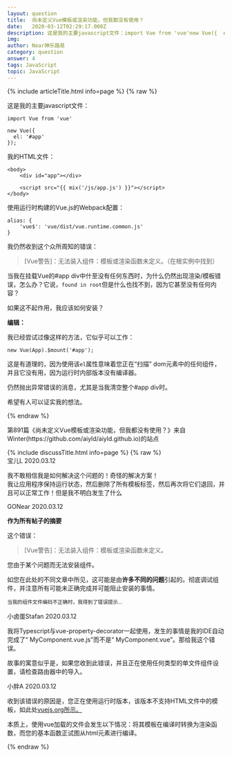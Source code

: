 ```yaml
---
layout: question
title:  尚未定义Vue模板或渲染功能，但我都没有使用？
date:   2020-03-12T02:29:17.000Z
description: 这是我的主要javascript文件：import Vue from 'vue'new Vue({  el  '#app'});我的HT...
img: 
author: Near神乐路易
category: question
answer: 4
tags: JavaScript
topic: JavaScript
---
```

<div class="article-root">
  <div class="article">
    {% include articleTitle.html info=page %}
    {% raw %}
    <div class="article-content"><p><font style="vertical-align: inherit;"><font style="vertical-align: inherit;">这是我的主要javascript文件：</font></font></p>

<pre><code>import Vue from 'vue'<font></font>
<font></font>
new Vue({<font></font>
  el: '#app'<font></font>
});<font></font>
</code></pre>

<p><font style="vertical-align: inherit;"><font style="vertical-align: inherit;">我的HTML文件：</font></font></p>

<pre><code>&lt;body&gt;<font></font>
    &lt;div id="app"&gt;&lt;/div&gt;<font></font>
<font></font>
    &lt;script src="{{ mix('/js/app.js') }}"&gt;&lt;/script&gt;<font></font>
&lt;/body&gt;<font></font>
</code></pre>

<p><font style="vertical-align: inherit;"><font style="vertical-align: inherit;">使用运行时构建的Vue.js的Webpack配置：</font></font></p>

<pre><code>alias: {<font></font>
    'vue$': 'vue/dist/vue.runtime.common.js'<font></font>
}<font></font>
</code></pre>

<p><font style="vertical-align: inherit;"><font style="vertical-align: inherit;">我仍然收到这个众所周知的错误：</font></font></p>

<blockquote>
  <p><font style="vertical-align: inherit;"><font style="vertical-align: inherit;">[Vue警告]：无法装入组件：模板或渲染函数未定义。</font><font style="vertical-align: inherit;">（在根实例中找到）</font></font></p>
</blockquote>

<p><font style="vertical-align: inherit;"><font style="vertical-align: inherit;">当我在挂载Vue的#app div中什至没有任何东西时，为什么仍然出现渲染/模板错误，怎么办？</font><font style="vertical-align: inherit;">它说，</font></font><code>found in root</code><font style="vertical-align: inherit;"><font style="vertical-align: inherit;">但是什么也找不到，因为它甚至没有任何内容？</font></font></p>

<p><font style="vertical-align: inherit;"><font style="vertical-align: inherit;">如果这不起作用，我应该如何安装？</font></font></p>

<p><strong><font style="vertical-align: inherit;"><font style="vertical-align: inherit;">编辑：</font></font></strong></p>

<p><font style="vertical-align: inherit;"><font style="vertical-align: inherit;">我已经尝试过像这样的方法，它似乎可以工作：</font></font></p>

<pre><code>new Vue(App).$mount('#app');
</code></pre>

<p><font style="vertical-align: inherit;"><font style="vertical-align: inherit;">这是有道理的，因为使用该</font></font><code>el</code><font style="vertical-align: inherit;"><font style="vertical-align: inherit;">属性意味着您正在“扫描” dom元素中的任何组件，并且它没有用，因为运行时内部版本没有编译器。</font></font></p>

<p><font style="vertical-align: inherit;"><font style="vertical-align: inherit;">仍然抛出异常错误的消息，尤其是当我清空整个#app div时。</font></font></p>

<p><font style="vertical-align: inherit;"><font style="vertical-align: inherit;">希望有人可以证实我的想法。</font></font></p></div>
    {% endraw %}
  </div>
  <p class="winter_mark">第891篇《尚未定义Vue模板或渲染功能，但我都没有使用？》来自Winter(https://github.com/aiyld/aiyld.github.io)的站点</p>
  <div class="discuss-wrapper">
    {% include discussTitle.html info=page %}
    {% raw %}
    <div class="discuss-item">
        <div class="discuss-parent">
          <div class="discuss-meta">
            <span class="discuss-user">宝儿L</span>
            <span class="discuss-time">2020.03.12</span>
          </div>
          <div class="discuss-comment"><p><font style="vertical-align: inherit;"><font style="vertical-align: inherit;">我不敢相信我是如何解决这个问题的！</font><font style="vertical-align: inherit;">奇怪的解决方案！</font></font><br><font style="vertical-align: inherit;"><font style="vertical-align: inherit;">
我让应用程序保持运行状态，然后删除了所有模板标签，然后再次将它们退回，并且可以正常工作！</font><font style="vertical-align: inherit;">但是我不明白发生了什么</font></font></p></div>
        </div></div><div class="discuss-item">
        <div class="discuss-parent">
          <div class="discuss-meta">
            <span class="discuss-user">GONear</span>
            <span class="discuss-time">2020.03.12</span>
          </div>
          <div class="discuss-comment"><p><strong><font style="vertical-align: inherit;"><font style="vertical-align: inherit;">作为所有帖子的摘要</font></font></strong></p>

<p><font style="vertical-align: inherit;"><font style="vertical-align: inherit;">这个错误：</font></font></p>

<blockquote>
  <p><font style="vertical-align: inherit;"><font style="vertical-align: inherit;">[Vue警告]：无法装入组件：模板或渲染函数未定义。 </font></font></p>
</blockquote>

<p><font style="vertical-align: inherit;"><font style="vertical-align: inherit;">您由于某个问题而无法安装组件。</font></font></p>

<p><font style="vertical-align: inherit;"><font style="vertical-align: inherit;">如您在此处的不同文章中所见，</font><font style="vertical-align: inherit;">这可能是由</font></font><strong><font style="vertical-align: inherit;"><font style="vertical-align: inherit;">许多不同的问题</font></font></strong><font style="vertical-align: inherit;"><font style="vertical-align: inherit;">引起的</font><font style="vertical-align: inherit;">。</font><font style="vertical-align: inherit;">彻底调试组件，并注意所有可能未正确完成并可能阻止安装的事情。</font></font></p>

<p><sub><font style="vertical-align: inherit;"><font style="vertical-align: inherit;">当我的组件文件编码不正确时，我得到了错误提示...</font></font></sub></p></div>
        </div></div><div class="discuss-item">
        <div class="discuss-parent">
          <div class="discuss-meta">
            <span class="discuss-user">小卤蛋Stafan</span>
            <span class="discuss-time">2020.03.12</span>
          </div>
          <div class="discuss-comment"><p><font style="vertical-align: inherit;"><font style="vertical-align: inherit;">我将Typescript与vue-property-decorator一起使用，发生的事情是我的IDE自动完成了“ MyComponent.vue.js”而不是“ MyComponent.vue”。</font><font style="vertical-align: inherit;">那给我这个错误。</font></font></p>

<p><font style="vertical-align: inherit;"><font style="vertical-align: inherit;">故事的寓意似乎是，如果您收到此错误，并且正在使用任何类型的单文件组件设置，请检查路由器中的导入。 </font></font></p></div>
        </div></div><div class="discuss-item">
        <div class="discuss-parent">
          <div class="discuss-meta">
            <span class="discuss-user">小胖A</span>
            <span class="discuss-time">2020.03.12</span>
          </div>
          <div class="discuss-comment"><p><font style="vertical-align: inherit;"><font style="vertical-align: inherit;">收到该错误的原因是，您正在使用运行时版本，该版本不支持HTML文件中的模板，如此处</font></font><a href="https://vuejs.org/v2/guide/installation.html#Standalone-vs-Runtime-only-Build" rel="noreferrer"><font style="vertical-align: inherit;"><font style="vertical-align: inherit;">vuejs.org所示。</font></font></a></p>

<p><font style="vertical-align: inherit;"><font style="vertical-align: inherit;">本质上，使用vue加载的文件会发生以下情况：将其模板在编译时转换为渲染函数，而您的基本函数正试图从html元素进行编译。</font></font></p></div>
        </div></div>
    {% endraw %}
  </div>
<div>
